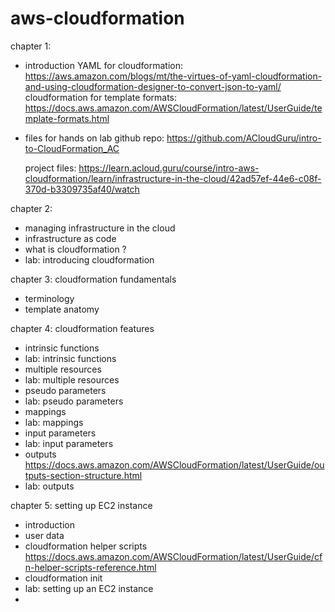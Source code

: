 # aws-cloudformation


chapter 1: 
- introduction
    YAML for cloudformation: https://aws.amazon.com/blogs/mt/the-virtues-of-yaml-cloudformation-and-using-cloudformation-designer-to-convert-json-to-yaml/
    cloudformation for template formats: https://docs.aws.amazon.com/AWSCloudFormation/latest/UserGuide/template-formats.html 
- files for hands on lab
    github repo: https://github.com/ACloudGuru/intro-to-CloudFormation_AC

    project files: https://learn.acloud.guru/course/intro-aws-cloudformation/learn/infrastructure-in-the-cloud/42ad57ef-44e6-c08f-370d-b3309735af40/watch

chapter 2: 
- managing infrastructure in the cloud
- infrastructure as code
- what is cloudformation ?
- lab: introducing cloudformation

chapter 3: cloudformation fundamentals
- terminology
- template anatomy

chapter 4: cloudformation features
- intrinsic functions
- lab: intrinsic functions
- multiple resources
- lab: multiple resources
- pseudo parameters
- lab: pseudo parameters
- mappings 
- lab: mappings
- input parameters
- lab: input parameters
- outputs
    https://docs.aws.amazon.com/AWSCloudFormation/latest/UserGuide/outputs-section-structure.html
- lab: outputs

chapter 5: setting up EC2 instance
- introduction
- user data
- cloudformation helper scripts
    https://docs.aws.amazon.com/AWSCloudFormation/latest/UserGuide/cfn-helper-scripts-reference.html
- cloudformation init
- lab: setting up an EC2 instance
- 
